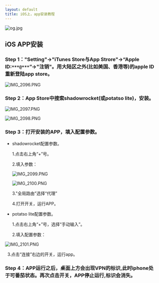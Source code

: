 ```yaml
---
layout: default
title: iOS上，app安装教程
---
```

![og.jpg][og]

## iOS APP安装
### Step 1："Setting"->"iTunes Store与App Strore"->“Apple ID:`***@***`”->"注销"。用大陆区之外(比如美国、香港等)的apple ID重新登陆app store。


![IMG_2096.PNG][2096]


### Step 2：App Store中搜索shadowrocket(或potatso lite)，安装。

![IMG_2097.PNG][2097]

![IMG_2098.PNG][2098]
 
### Step 3：打开安装的APP，填入配置参数。

- shadowrocket配置参数。

  1.点击右上角“+”号。

  2.填入参数：


  ![IMG_2099.PNG][2099]


  ![IMG_2100.PNG][2100]


  3."全局路由"选择“代理”  

  4.打开开关，运行APP。

 - potatso lite配置参数。

   1.点击右上角“+”号，选择“手动输入”。

   2.填入配置参数：


  ![IMG_2101.PNG][2101]


   3.点击“连接”右边的开关，运行app。


### Step 4：APP运行之后，桌面上方会出现VPN的标识,此时iphone处于可番茄状态。再次点击开关，APP停止运行,标识会消失。


[og]:<https://i.loli.net/2017/11/02/59fb1b7f5cf3c.jpg>
[2096]:<https://i.loli.net/2017/11/02/59fb1e9fc8b75.png>
[2097]:<https://i.loli.net/2017/11/02/59fb2052e5836.png>
[2098]:<https://i.loli.net/2017/11/02/59fb2052f34f3.png>
[2099]:<https://i.loli.net/2017/11/02/59fb2206c46ae.png>
[2100]:<https://i.loli.net/2017/11/02/59fb2206c1772.png>
[2101]:<https://i.loli.net/2017/11/02/59fb23dc298c3.png>
